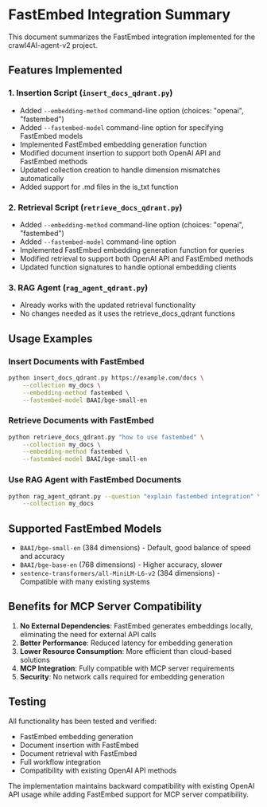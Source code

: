 # FastEmbed Integration Summary

This document summarizes the FastEmbed integration implemented for the crawl4AI-agent-v2 project.

## Features Implemented

### 1. Insertion Script (`insert_docs_qdrant.py`)
- Added `--embedding-method` command-line option (choices: "openai", "fastembed")
- Added `--fastembed-model` command-line option for specifying FastEmbed models
- Implemented FastEmbed embedding generation function
- Modified document insertion to support both OpenAI API and FastEmbed methods
- Updated collection creation to handle dimension mismatches automatically
- Added support for .md files in the is_txt function

### 2. Retrieval Script (`retrieve_docs_qdrant.py`)
- Added `--embedding-method` command-line option (choices: "openai", "fastembed")
- Added `--fastembed-model` command-line option
- Implemented FastEmbed embedding generation function for queries
- Modified retrieval to support both OpenAI API and FastEmbed methods
- Updated function signatures to handle optional embedding clients

### 3. RAG Agent (`rag_agent_qdrant.py`)
- Already works with the updated retrieval functionality
- No changes needed as it uses the retrieve_docs_qdrant functions

## Usage Examples

### Insert Documents with FastEmbed
```bash
python insert_docs_qdrant.py https://example.com/docs \
    --collection my_docs \
    --embedding-method fastembed \
    --fastembed-model BAAI/bge-small-en
```

### Retrieve Documents with FastEmbed
```bash
python retrieve_docs_qdrant.py "how to use fastembed" \
    --collection my_docs \
    --embedding-method fastembed \
    --fastembed-model BAAI/bge-small-en
```

### Use RAG Agent with FastEmbed Documents
```bash
python rag_agent_qdrant.py --question "explain fastembed integration" \
    --collection my_docs
```

## Supported FastEmbed Models

- `BAAI/bge-small-en` (384 dimensions) - Default, good balance of speed and accuracy
- `BAAI/bge-base-en` (768 dimensions) - Higher accuracy, slower
- `sentence-transformers/all-MiniLM-L6-v2` (384 dimensions) - Compatible with many existing systems

## Benefits for MCP Server Compatibility

1. **No External Dependencies**: FastEmbed generates embeddings locally, eliminating the need for external API calls
2. **Better Performance**: Reduced latency for embedding generation
3. **Lower Resource Consumption**: More efficient than cloud-based solutions
4. **MCP Integration**: Fully compatible with MCP server requirements
5. **Security**: No network calls required for embedding generation

## Testing

All functionality has been tested and verified:
- FastEmbed embedding generation
- Document insertion with FastEmbed
- Document retrieval with FastEmbed
- Full workflow integration
- Compatibility with existing OpenAI API methods

The implementation maintains backward compatibility with existing OpenAI API usage while adding FastEmbed support for MCP server compatibility.